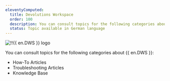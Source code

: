 ```yaml
---
eleventyComputed:
  title: Devolutions Workspace
  order: 100
  description: You can consult topics for the following categories about {{ en.DWS }}':' How-To Articles, Troubleshooting Articles and Knowledge Base
  status: Topic available in German language
---
```

![!!{{ en.DWS }} logo](https://webdevolutions.blob.core.windows.net/images/projects/workspace/logos/workspace-color-shadow.svg)

You can consult topics for the following categories about {{ en.DWS }}:

- How-To Articles
- Troubleshooting Articles
- Knowledge Base
